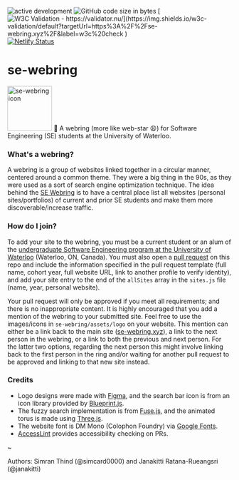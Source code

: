![active development](https://img.shields.io/badge/active%20dev-yes-brightgreen.svg)
![GitHub code size in bytes](https://img.shields.io/github/languages/code-size/simcard0000/se-webring.svg)
[![W3C Validation - https://validator.nu/](https://img.shields.io/w3c-validation/default?targetUrl=https%3A%2F%2Fse-webring.xyz%2F&label=w3c%20check
)](https://validator.nu/?doc=https%3A%2F%2Fse-webring.xyz%2F)
[![Netlify Status](https://api.netlify.com/api/v1/badges/4b02e235-809d-4b58-a8b6-e1facb3562a8/deploy-status)](https://app.netlify.com/sites/eager-mccarthy-ee07e5/deploys)
# se-webring
<img alt="se-webring icon" src="https://github.com/simcard0000/se-webring/blob/main/assets/logo/logo_bg_b.png" width="100" height="100">
💜 A webring (more like web-star 😩) for Software Engineering (SE) students at the University of Waterloo.

### What's a webring?
A webring is a group of websites linked together in a circular manner, centered around a common theme. They were a big thing in the 90s, as they were used as a sort of search engine optimization technique. The idea behind the [SE Webring](https://se-webring.xyz/) is to have a central place list all websites (personal sites/portfolios) of current and prior SE students and make them more discoverable/increase traffic.

### How do I join?
To add your site to the webring, you must be a current student or an alum of the [undergraduate Software Engineering program at the University of Waterloo](https://uwaterloo.ca/future-students/programs/software-engineering) (Waterloo, ON, Canada). You must also open a [pull request](https://github.com/simcard0000/se-webring/pulls) on this repo and include the information specified in the pull request template (full name, cohort year, full website URL, link to another profile to verify identity), and add your site entry to the end of the `allSites` array in the `sites.js` file (name, year, personal website).

Your pull request will only be approved if you meet all requirements; and there is no inappropriate content. It is highly encouraged that you add a mention of the webring to your submitted site. Feel free to use the images/icons in `se-webring/assets/logo` on your website. This mention can either be a link back to the main site ([se-webring.xyz](https://se-webring.xyz/)), a link to the next person in the webring, or a link to both the previous and next person. For the latter two options, regarding the next person this might involve linking back to the first person in the ring and/or waiting for another pull request to be approved and linking to that new site instead. 

### Credits 
* Logo designs were made with [Figma](https://www.figma.com), and the search bar icon is from an icon library provided by [Blueprint.js](https://blueprintjs.com/docs/#icons). 
* The fuzzy search implementation is from [Fuse.js](https://fusejs.io/), and the animated torus is made using [Three.js](https://threejs.org/). 
* The website font is DM Mono (Colophon Foundry) via [Google Fonts](https://fonts.google.com/specimen/DM+Mono). 
* [AccessLint](https://accesslint.com) provides accessibility checking on PRs.

~

Authors: Simran Thind (@simcard0000) and Janakitti Ratana-Rueangsri (@janakitti)
